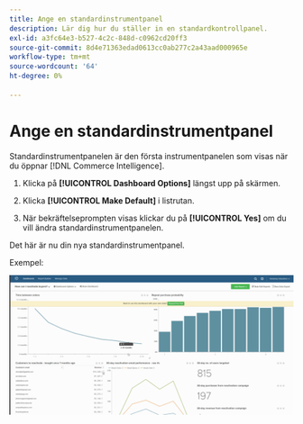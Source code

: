 ```yaml
---
title: Ange en standardinstrumentpanel
description: Lär dig hur du ställer in en standardkontrollpanel.
exl-id: a3fc64e3-b527-4c2c-848d-c0962cd20ff3
source-git-commit: 8d4e71363edad0613cc0ab277c2a43aad000965e
workflow-type: tm+mt
source-wordcount: '64'
ht-degree: 0%

---
```


# Ange en standardinstrumentpanel

Standardinstrumentpanelen är den första instrumentpanelen som visas när du öppnar [!DNL Commerce Intelligence].

1. Klicka på **[!UICONTROL Dashboard Options]** längst upp på skärmen.

1. Klicka **[!UICONTROL Make Default]** i listrutan.

1. När bekräftelseprompten visas klickar du på **[!UICONTROL Yes]** om du vill ändra standardinstrumentpanelen.

Det här är nu din nya standardinstrumentpanel.

Exempel:

![standardinstrumentpanel](../../assets/default_dashboard.gif)
